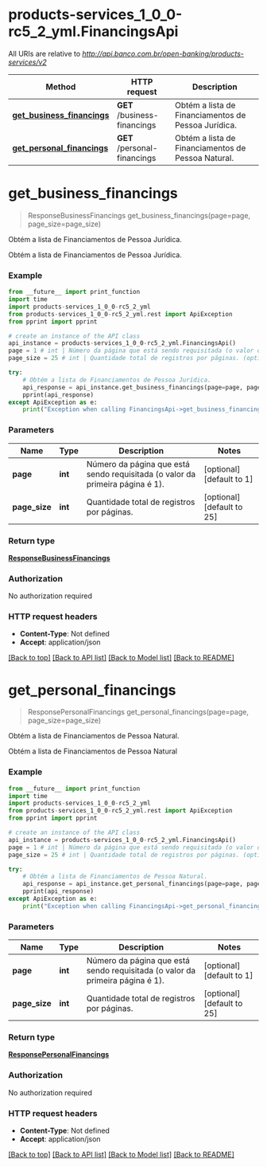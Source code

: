 # products-services_1_0_0-rc5_2_yml.FinancingsApi

All URIs are relative to *http://api.banco.com.br/open-banking/products-services/v2*

Method | HTTP request | Description
------------- | ------------- | -------------
[**get_business_financings**](FinancingsApi.md#get_business_financings) | **GET** /business-financings | Obtém a lista de Financiamentos de Pessoa Jurídica.
[**get_personal_financings**](FinancingsApi.md#get_personal_financings) | **GET** /personal-financings | Obtém a lista de Financiamentos de Pessoa Natural.

# **get_business_financings**
> ResponseBusinessFinancings get_business_financings(page=page, page_size=page_size)

Obtém a lista de Financiamentos de Pessoa Jurídica.

Obtém a lista de Financiamentos de Pessoa Jurídica.

### Example
```python
from __future__ import print_function
import time
import products-services_1_0_0-rc5_2_yml
from products-services_1_0_0-rc5_2_yml.rest import ApiException
from pprint import pprint

# create an instance of the API class
api_instance = products-services_1_0_0-rc5_2_yml.FinancingsApi()
page = 1 # int | Número da página que está sendo requisitada (o valor da primeira página é 1). (optional) (default to 1)
page_size = 25 # int | Quantidade total de registros por páginas. (optional) (default to 25)

try:
    # Obtém a lista de Financiamentos de Pessoa Jurídica.
    api_response = api_instance.get_business_financings(page=page, page_size=page_size)
    pprint(api_response)
except ApiException as e:
    print("Exception when calling FinancingsApi->get_business_financings: %s\n" % e)
```

### Parameters

Name | Type | Description  | Notes
------------- | ------------- | ------------- | -------------
 **page** | **int**| Número da página que está sendo requisitada (o valor da primeira página é 1). | [optional] [default to 1]
 **page_size** | **int**| Quantidade total de registros por páginas. | [optional] [default to 25]

### Return type

[**ResponseBusinessFinancings**](ResponseBusinessFinancings.md)

### Authorization

No authorization required

### HTTP request headers

 - **Content-Type**: Not defined
 - **Accept**: application/json

[[Back to top]](#) [[Back to API list]](../README.md#documentation-for-api-endpoints) [[Back to Model list]](../README.md#documentation-for-models) [[Back to README]](../README.md)

# **get_personal_financings**
> ResponsePersonalFinancings get_personal_financings(page=page, page_size=page_size)

Obtém a lista de Financiamentos de Pessoa Natural.

Obtém a lista de Financiamentos de Pessoa Natural

### Example
```python
from __future__ import print_function
import time
import products-services_1_0_0-rc5_2_yml
from products-services_1_0_0-rc5_2_yml.rest import ApiException
from pprint import pprint

# create an instance of the API class
api_instance = products-services_1_0_0-rc5_2_yml.FinancingsApi()
page = 1 # int | Número da página que está sendo requisitada (o valor da primeira página é 1). (optional) (default to 1)
page_size = 25 # int | Quantidade total de registros por páginas. (optional) (default to 25)

try:
    # Obtém a lista de Financiamentos de Pessoa Natural.
    api_response = api_instance.get_personal_financings(page=page, page_size=page_size)
    pprint(api_response)
except ApiException as e:
    print("Exception when calling FinancingsApi->get_personal_financings: %s\n" % e)
```

### Parameters

Name | Type | Description  | Notes
------------- | ------------- | ------------- | -------------
 **page** | **int**| Número da página que está sendo requisitada (o valor da primeira página é 1). | [optional] [default to 1]
 **page_size** | **int**| Quantidade total de registros por páginas. | [optional] [default to 25]

### Return type

[**ResponsePersonalFinancings**](ResponsePersonalFinancings.md)

### Authorization

No authorization required

### HTTP request headers

 - **Content-Type**: Not defined
 - **Accept**: application/json

[[Back to top]](#) [[Back to API list]](../README.md#documentation-for-api-endpoints) [[Back to Model list]](../README.md#documentation-for-models) [[Back to README]](../README.md)

